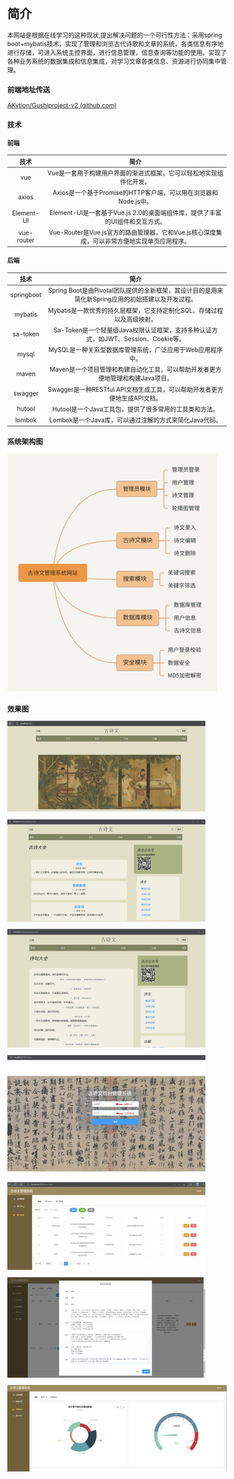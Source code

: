 # 简介

本网站是根据在线学习的这种现状,提出解决问题的一个可行性方法：采用spring boot+mybatis技术，实现了管理和浏览古代诗歌和文章的系统，各类信息有序地进行存储，可进入系统主控界面，进行信息管理，信息查询等功能的使用。实现了各种业务系统的数据集成和信息集成，对学习文章各类信息、资源进行协同集中管理。

### 前端地址传送

[AKvtion/Gushiproject-v2 (github.com)](https://github.com/AKvtion/Gushiproject-v2)




### 技术

#### 前端
| 技术  |                                      简介                                       |
|:---:|:-----------------------------------------------------------------------------:|
| vue |                      Vue是一套用于构建用户界面的渐进式框架，它可以轻松地实现组件化开发。                      |
| axios |                  Axios是一个基于Promise的HTTP客户端，可以用在浏览器和Node.js中。                  |
| Element-UI |               Element-UI是一套基于Vue.js 2.0的桌面端组件库，提供了丰富的UI组件和交互方式。               |
| vue-router |           Vue-Router是Vue.js官方的路由管理器，它和Vue.js核心深度集成，可以非常方便地实现单页应用程序。           |


#### 后端
| 技术  |                                              简介                                             |
|:---:|:-------------------------------------------------------------------------------------------:|
| springboot |                Spring Boot是由Pivotal团队提供的全新框架，其设计目的是用来简化新Spring应用的初始搭建以及开发过程。                |
| mybatis |                           Mybatis是一款优秀的持久层框架，它支持定制化SQL、存储过程以及高级映射。                          |
| sa-token |                   Sa-Token是一个轻量级Java权限认证框架，支持多种认证方式，如JWT、Session、Cookie等。                   |
| mysql |                              MySQL是一种关系型数据库管理系统，广泛应用于Web应用程序中。                              |
| maven |                         Maven是一个项目管理和构建自动化工具，可以帮助开发者更方便地管理和构建Java项目。                        |
| swagger |                       Swagger是一种RESTful API文档生成工具，可以帮助开发者更方便地生成API文档。                       |
| hutool |                               Hutool是一个Java工具包，提供了很多常用的工具类和方法。                              |
| lombok |                                             Lombok是一个Java库，可以通过注解的方式来简化Java代码。|



### 系统架构图

![img](./assets/wps1.jpg)

### 效果图

![img](./assets/wps3.jpg)

![img](./assets/wps4.jpg)

![img](./assets/wps5.jpg)

![img](./assets/wps2.jpg)

![img](./assets/wps6.jpg)

![img](./assets/wps7.jpg)

![image-20230504093410593](./assets/data.png)

